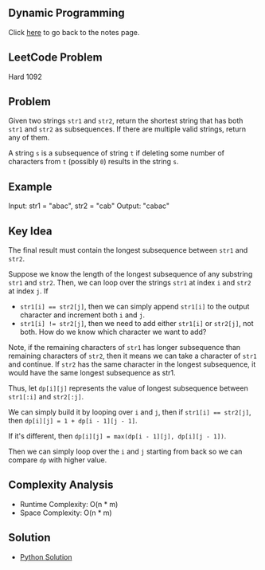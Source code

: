 ## Dynamic Programming
Click [here](../notes.md) to go back to the notes page.

## LeetCode Problem
Hard 1092

## Problem
Given two strings `str1` and `str2`, return the shortest string that has both `str1` and `str2` as subsequences. If there are multiple valid strings, return any of them.

A string `s` is a subsequence of string `t` if deleting some number of characters from `t` (possibly `0`) results in the string `s`.

## Example
Input: str1 = "abac", str2 = "cab"
Output: "cabac"


## Key Idea
The final result must contain the longest subsequence between `str1` and `str2`.

Suppose we know the length of the longest subsequence of any substring `str1` and `str2`. Then, we can loop over the strings `str1` at index `i` and `str2` at index `j`. If 
- `str1[i] == str2[j]`, then we can simply append `str1[i]` to the output character and increment both `i` and `j`.
- `str1[i] != str2[j]`, then we need to add either `str1[i]` or `str2[j]`, not both. How do we know which character we want to add?

Note, if the remaining characters of `str1` has longer subsequence than remaining characters of `str2`, then it means we can take a character of `str1` and continue. If `str2` has the same character in the longest subsequence, it would have the same longest subsequence as str1.

Thus, let `dp[i][j]` represents the value of longest subsequence between `str1[:i]` and `str2[:j]`.

We can simply build it by looping over `i` and `j`, then if `str1[i] == str2[j]`, then `dp[i][j] = 1 + dp[i - 1][j - 1]`.

If it's different, then `dp[i][j] = max(dp[i - 1][j], dp[i][j - 1])`.

Then we can simply loop over the `i` and `j` starting from back so we can compare `dp` with higher value.

## Complexity Analysis
- Runtime Complexity: O(n * m)
- Space Complexity: O(n * m)

## Solution
- [Python Solution](./solution.py)

